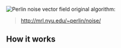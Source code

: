 ![Perlin noise vector field](https://imgur.com/LUPL3TU)
original algorithm: 
> http://mrl.nyu.edu/~perlin/noise/

How it works
------------
